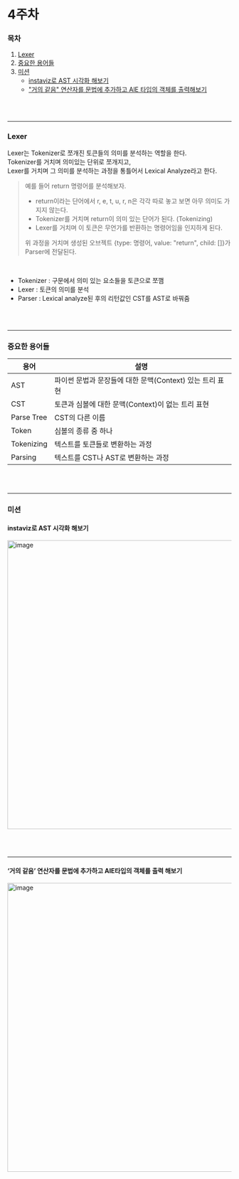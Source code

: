 # 4주차 
### 목차
1. [Lexer](#lexer)
2. [중요한 용어들](#중요한-용어들)
3. [미션](#미션)
    - [instaviz로 AST 시각화 해보기](#instaviz로-ast-시각화-해보기)
    - ["거의 같음" 연산자를 문법에 추가하고 AlE 타입의 객체를 출력해보기](#거의-같음-연산자를-문법에-추가하고-ale타입의-객체를-출력-해보기)


<br><br><hr>


### Lexer
Lexer는 Tokenizer로 쪼개진 토큰들의 의미를 분석하는 역할을 한다.  
Tokenizer를 거치며 의미있는 단위로 쪼개지고,  
Lexer를 거치며 그 의미를 분석하는 과정을 통틀어서 Lexical Analyze라고 한다.  

> 예를 들어 return 명령어를 분석해보자.
> - return이라는 단어에서 r, e, t, u, r, n은 각각 따로 놓고 보면 아무 의미도 가지지 않는다.
> - Tokenizer를 거치며 return이 의미 있는 단어가 된다. (Tokenizing)
> - Lexer를 거치며 이 토큰은 무언가를 반환하는 명령어임을 인지하게 된다.
> 
> 위 과정을 거치며 생성된 오브젝트 {type: 명령어, value: "return", child: []}가 Parser에 전달된다.

<br>

- Tokenizer : 구문에서 의미 있는 요소들을 토큰으로 쪼깸  
- Lexer : 토큰의 의미를 분석  
- Parser : Lexical analyze된 후의 리턴값인 CST를 AST로 바꿔줌  


<br><br><hr>

### 중요한 용어들

| 용어       | 설명                                              |  
|----------| -------------------------------------------------|  
|AST       | 파이썬 문법과 문장들에 대한 문맥(Context) 있는 트리 표현 |
|CST        | 토큰과 심볼에 대한 문맥(Context)이 없는 트리 표현            |
|Parse Tree | CST의 다른 이름                                   |
|Token      |  심볼의 종류 중 하나                             |
|Tokenizing | 텍스트를 토큰들로 변환하는 과정                   |
|Parsing | 텍스트를 CST나 AST로 변환하는 과정 |

<br><br><hr>

### 미션
#### instaviz로 AST 시각화 해보기

<img width="650" alt="image" src="https://github.com/wooy0ng/wooy0ng/assets/37149278/72258beb-29b9-4703-b936-6f8418d34b7a">


<br><br><hr>

#### ‘거의 같음’ 연산자를 문법에 추가하고 AlE타입의 객체를 출력 해보기 

<img width="650" alt="image" src="https://github.com/wooy0ng/wooy0ng/assets/37149278/9414665a-5e55-40a8-ac1a-7831d657014e">

